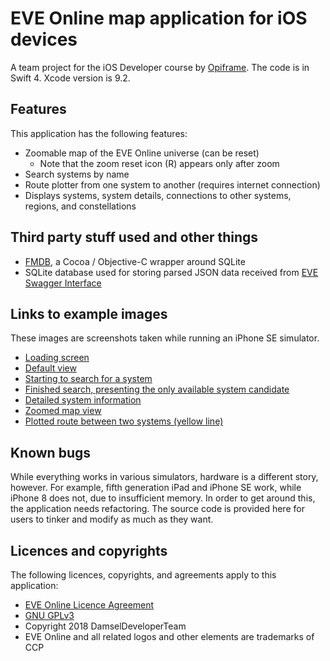 # EVE Online map application for iOS devices

A team project for the iOS Developer course by [Opiframe](http://opiframe.com). The code is in Swift 4. Xcode version is 9.2.

## Features

This application has the following features:

* Zoomable map of the EVE Online universe (can be reset)
  * Note that the zoom reset icon (R) appears only after zoom
* Search systems by name
* Route plotter from one system to another (requires internet connection)
* Displays systems, system details, connections to other systems, regions, and constellations

## Third party stuff used and other things

* [FMDB](https://github.com/ccgus/fmdb), a Cocoa / Objective-C wrapper around SQLite
* SQLite database used for storing parsed JSON data received from [EVE Swagger Interface](https://esi.tech.ccp.is/latest/)


## Links to example images

These images are screenshots taken while running an iPhone SE simulator.

* [Loading screen](docs/images/loadingscreen.png)
* [Default view](docs/images/defaultview.png)
* [Starting to search for a system](docs/images/searchsystem01.png)
* [Finished search, presenting the only available system candidate](docs/images/searchsystem02.png)
* [Detailed system information](docs/images/systemdetails.png)
* [Zoomed map view](docs/images/zoomedview.png)
* [Plotted route between two systems (yellow line)](docs/images/routeplotter.png)

## Known bugs

While everything works in various simulators, hardware is a different story, however. For example, fifth generation iPad and iPhone SE work, while iPhone 8 does not, due to insufficient memory. In order to get around this, the application needs refactoring. The source code is provided here for users to tinker and modify as much as they want.

## Licences and copyrights

The following licences, copyrights, and agreements apply to this application:

* [EVE Online Licence Agreement](https://developers.eveonline.com/resource/license-agreement)
* [GNU GPLv3](https://www.gnu.org/licenses/gpl-3.0.en.html)
* Copyright 2018 DamselDeveloperTeam
* EVE Online and all related logos and other elements are trademarks of CCP
